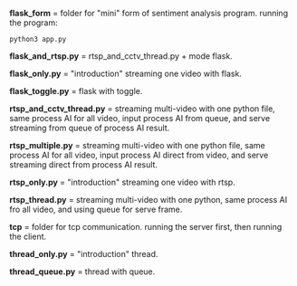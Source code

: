 **flask_form** = folder for "mini" form of sentiment analysis program. running the program:
```
python3 app.py
```
**flask_and_rtsp.py** = rtsp_and_cctv_thread.py + mode flask.

**flask_only.py** = "introduction" streaming one video with flask.

**flask_toggle.py** = flask with toggle.

**rtsp_and_cctv_thread.py** = streaming multi-video with one python file, same process AI for all video, input process AI from queue, and serve streaming from queue of process AI result. 

**rtsp_multiple.py** = streaming multi-video with one python file, same process AI for all video, input process AI direct from video, and serve streaming direct from process AI result.

**rtsp_only.py** = "introduction" streaming one video with rtsp.

**rtsp_thread.py** = streaming multi-video with one python, same process AI fro all video, and using queue for serve frame.

**tcp** = folder for tcp communication. running the server first, then running the client.

**thread_only.py** = "introduction" thread.

**thread_queue.py** = thread with queue.